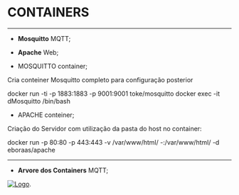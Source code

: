 
# CONTAINERS
-------------
* **Mosquitto** MQTT;
* **Apache** Web;

* MOSQUITTO container;

Cria conteiner Mosquitto completo para configuração posterior

docker run -ti -p 1883:1883 -p 9001:9001 toke/mosquitto
docker exec -it dMosquitto /bin/bash

* APACHE conteiner;

Criação do Servidor com utilização da pasta do host no container:

docker run -p 80:80 -p 443:443 -v /var/www/html/ -:/var/www/html/ -d eboraas/apache


------------------

* **Arvore dos Containers** MQTT;

[![Logo](https://raw.githubusercontent.com/edgarreis/senseiot/master/sense2.0/Dockers/Tree-04-09-17.png)](https://github.com/Garagem-Hacker/senseiot/).
